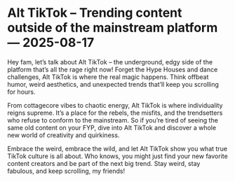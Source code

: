 # Alt TikTok – Trending content outside of the mainstream platform — 2025-08-17

Hey fam, let’s talk about Alt TikTok – the underground, edgy side of the platform that’s all the rage right now! Forget the Hype Houses and dance challenges, Alt TikTok is where the real magic happens. Think offbeat humor, weird aesthetics, and unexpected trends that’ll keep you scrolling for hours. 

From cottagecore vibes to chaotic energy, Alt TikTok is where individuality reigns supreme. It’s a place for the rebels, the misfits, and the trendsetters who refuse to conform to the mainstream. So if you’re tired of seeing the same old content on your FYP, dive into Alt TikTok and discover a whole new world of creativity and quirkiness. 

Embrace the weird, embrace the wild, and let Alt TikTok show you what true TikTok culture is all about. Who knows, you might just find your new favorite content creators and be part of the next big trend. Stay weird, stay fabulous, and keep scrolling, my friends!